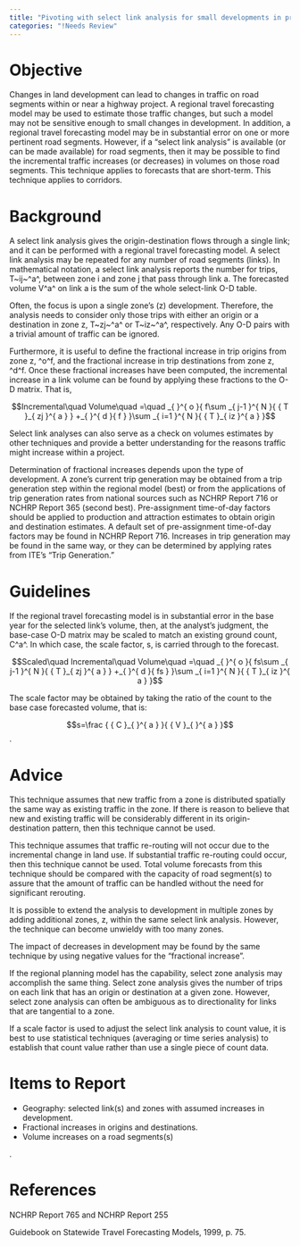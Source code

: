 ```yaml
---
title: "Pivoting with select link analysis for small developments in project-level traffic forecasting"
categories: "!Needs Review"
---
```


Objective
=========

Changes in land development can lead to changes in traffic on road segments within or near a highway project. A regional travel forecasting model may be used to estimate those traffic changes, but such a model may not be sensitive enough to small changes in development. In addition, a regional travel forecasting model may be in substantial error on one or more pertinent road segments. However, if a “select link analysis” is available (or can be made available) for road segments, then it may be possible to find the incremental traffic increases (or decreases) in volumes on those road segments.
This technique applies to forecasts that are short-term. This technique applies to corridors.

Background
==========

A select link analysis gives the origin-destination flows through a single link; and it can be performed with a regional travel forecasting model. A select link analysis may be repeated for any number of road segments (links). In mathematical notation, a select link analysis reports the number for trips, T~ij~^a^, between zone i and zone j that pass through link a. The forecasted volume V^a^ on link a is the sum of the whole select-link O-D table.

Often, the focus is upon a single zone’s (z) development. Therefore, the analysis needs to consider only those trips with either an origin or a destination in zone z, T~zj~^a^ or T~iz~^a^, respectively. Any O-D pairs with a trivial amount of traffic can be ignored.

Furthermore, it is useful to define the fractional increase in trip origins from zone z, ^o^f, and the fractional increase in trip destinations from zone z, ^d^f. Once these fractional increases have been computed, the incremental increase in a link volume can be found by applying these fractions to the O-D matrix. That is,

$$Incremental\quad Volume\quad =\quad _{ }^{ o }{ f\sum _{ j-1 }^{ N }{ { T }_{ zj }^{ a } } +_{ }^{ d }{ f } }\sum _{ i=1 }^{ N }{ { T }_{ iz }^{ a } }$$

Select link analyses can also serve as a check on volumes estimates by other techniques and provide a better understanding for the reasons traffic might increase within a project.

Determination of fractional increases depends upon the type of development. A zone’s current trip generation may be obtained from a trip generation step within the regional model (best) or from the applications of trip generation rates from national sources such as NCHRP Report 716 or NCHRP Report 365 (second best). Pre-assignment time-of-day factors should be applied to production and attraction estimates to obtain origin and destination estimates. A default set of pre-assignment time-of-day factors may be found in NCHRP Report 716. Increases in trip generation may be found in the same way, or they can be determined by applying rates from ITE’s “Trip Generation.”

Guidelines
==========

If the regional travel forecasting model is in substantial error in the base year for the selected link’s volume, then, at the analyst’s judgment, the base-case O-D matrix may be scaled to match an existing ground count, C^a^. In which case, the scale factor, s, is carried through to the forecast.

$$Scaled\quad Incremental\quad Volume\quad =\quad _{ }^{ o }{ fs\sum _{ j-1 }^{ N }{ { T }_{ zj }^{ a } } +_{ }^{ d }{ fs } }\sum _{ i=1 }^{ N }{ { T }_{ iz }^{ a } }$$

The scale factor may be obtained by taking the ratio of the count to the base case forecasted volume, that is:

$$s=\frac { { C }_{ }^{ a } }{ { V }_{ }^{ a } }$$ .

Advice
======

This technique assumes that new traffic from a zone is distributed spatially the same way as existing traffic in the zone. If there is reason to believe that new and existing traffic will be considerably different in its origin-destination pattern, then this technique cannot be used.

This technique assumes that traffic re-routing will not occur due to the incremental change in land use. If substantial traffic re-routing could occur, then this technique cannot be used. Total volume forecasts from this technique should be compared with the capacity of road segment(s) to assure that the amount of traffic can be handled without the need for significant rerouting.

It is possible to extend the analysis to development in multiple zones by adding additional zones, z, within the same select link analysis. However, the technique can become unwieldy with too many zones.

The impact of decreases in development may be found by the same technique by using negative values for the “fractional increase”.

If the regional planning model has the capability, select zone analysis may accomplish the same thing. Select zone analysis gives the number of trips on each link that has an origin or destination at a given zone. However, select zone analysis can often be ambiguous as to directionality for links that are tangential to a zone.

If a scale factor is used to adjust the select link analysis to count value, it is best to use statistical techniques (averaging or time series analysis) to establish that count value rather than use a single piece of count data.

Items to Report
===============

-   Geography: selected link(s) and zones with assumed increases in development.
-   Fractional increases in origins and destinations.
-   Volume increases on a road segments(s)

.

References
==========

NCHRP Report 765 and NCHRP Report 255

Guidebook on Statewide Travel Forecasting Models, 1999, p. 75.

